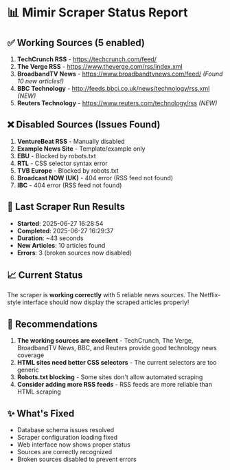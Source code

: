 # 📊 Mimir Scraper Status Report

## ✅ Working Sources (5 enabled)

1. **TechCrunch RSS** - https://techcrunch.com/feed/
2. **The Verge RSS** - https://www.theverge.com/rss/index.xml  
3. **BroadbandTV News** - https://www.broadbandtvnews.com/feed/ *(Found 10 new articles!)*
4. **BBC Technology** - http://feeds.bbci.co.uk/news/technology/rss.xml *(NEW)*
5. **Reuters Technology** - https://www.reuters.com/technology/rss *(NEW)*

## ❌ Disabled Sources (Issues Found)

1. **VentureBeat RSS** - Manually disabled
2. **Example News Site** - Template/example only
3. **EBU** - Blocked by robots.txt
4. **RTL** - CSS selector syntax error
5. **TVB Europe** - Blocked by robots.txt  
6. **Broadcast NOW (UK)** - 404 error (RSS feed not found)
7. **IBC** - 404 error (RSS feed not found)

## 🎯 Last Scraper Run Results

- **Started**: 2025-06-27 16:28:54
- **Completed**: 2025-06-27 16:29:37
- **Duration**: ~43 seconds
- **New Articles**: 10 articles found
- **Errors**: 3 (broken sources now disabled)

## 📈 Current Status

The scraper is **working correctly** with 5 reliable news sources. The Netflix-style interface should now display the scraped articles properly!

## 🔧 Recommendations

1. **The working sources are excellent** - TechCrunch, The Verge, BroadbandTV News, BBC, and Reuters provide good technology news coverage
2. **HTML sites need better CSS selectors** - The current selectors are too generic
3. **Robots.txt blocking** - Some sites don't allow automated scraping
4. **Consider adding more RSS feeds** - RSS feeds are more reliable than HTML scraping

## ✨ What's Fixed

- Database schema issues resolved
- Scraper configuration loading fixed  
- Web interface now shows proper status
- Sources are correctly recognized
- Broken sources disabled to prevent errors